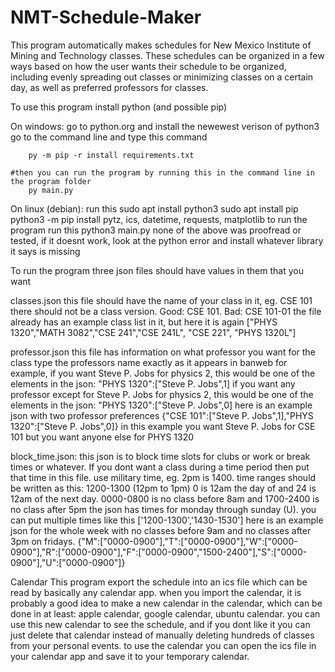 # NMT-Schedule-Maker
This program automatically makes schedules for New Mexico Institute of Mining and Technology classes. These schedules can be organized in a few ways based on how the user wants their schedule to be organized, including evenly spreading out classes or minimizing classes on a certain day, as well as preferred professors for classes.

To use this program install python (and possible pip)

On windows:
	go to python.org and install the newewest verison of python3
	go to the command line and type this command

		py -m pip -r install requirements.txt

	#then you can run the program by running this in the command line in the program folder
		py main.py
On linux (debian):
	run this
		sudo apt install python3
		sudo apt install pip
		python3 -m pip install pytz, ics, datetime, requests, matplotlib
	to run the program run this
		python3 main.py
none of the above was proofread or tested, if it doesnt work, look at the python error and install whatever library it says is missing

To run the program three json files should have values in them that you want

classes.json
	this file should have the name of your class in it, eg. CSE 101
	there should not be a class version. Good: CSE 101. Bad: CSE 101-01
	the file already has an example class list in it, but here it is again
	["PHYS 1320","MATH 3082","CSE 241","CSE 241L", "CSE 221", "PHYS 1320L"]
	
professor.json
	this file has information on what professor you want for the class
	type the professors name exactly as it appears in banweb
	for example, if you want Steve P. Jobs for physics 2, this would be one of the elements in the json:
		"PHYS 1320":["Steve P. Jobs",1]
	if you want any professor except for Steve P. Jobs for physics 2, this would be one of the elements in the json:
		"PHYS 1320":["Steve P. Jobs",0]
	here is an example json with two professor preferences
		{"CSE 101":["Steve P. Jobs",1],"PHYS 1320":["Steve P. Jobs",0]}
	in this example you want Steve P. Jobs for CSE 101 but you want anyone else for PHYS 1320

block_time.json:
	this json is to block time slots for clubs or work or break times or whatever. If you dont want a class during a time period then put that time in this file.
	use military time, eg. 2pm is 1400.
	time ranges should be written as this: 1200-1300 (12pm to 1pm)
	0 is 12am the day of and 24 is 12am of the next day. 0000-0800 is no class before 8am and 1700-2400 is no class after 5pm
	the json has times for monday through sunday (U). you can put multiple times like this
		['1200-1300','1430-1530']
	here is an example json for the whole week with no classes before 9am and no classes after 3pm on fridays.
		{"M":["0000-0900"],"T":["0000-0900"],"W":["0000-0900"],"R":["0000-0900"],"F":["0000-0900","1500-2400"],"S":["0000-0900"],"U":["0000-0900"]}


Calendar
	This program export the schedule into an ics file which can be read by basically any calendar app.
	when you import the calendar, it is probably a good idea to make a new calendar in the calendar, which can be done in at least: apple calendar, google calendar, ubuntu calendar.
	you can use this new calendar to see the schedule, and if you dont like it you can just delete that calendar instead of manually deleting hundreds of classes from your personal events.
	to use the calendar you can open the ics file in your calendar app and save it to your temporary calendar.
